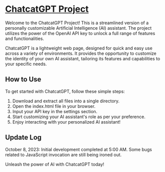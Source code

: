# [ChatcatGPT Project](https://sites.google.com/view/chatcatgpt)

Welcome to the ChatcatGPT Project! This is a streamlined version of a personally customizable Artificial Intelligence (AI) assistant. The project utilizes the power of the OpenAI API key to unlock a full range of features and functionalities.

ChatcatGPT is a lightweight web page, designed for quick and easy use across a variety of environments. It provides the opportunity to customize the identity of your own AI assistant, tailoring its features and capabilities to your specific needs.

## How to Use

To get started with ChatcatGPT, follow these simple steps:

1. Download and extract all files into a single directory.
2. Open the index.html file in your browser.
3. Input your API key in the settings section.
4. Start customizing your AI assistant's role as per your preference.
5. Enjoy interacting with your personalized AI assistant!

## Update Log

October 8, 2023: Initial development completed at 5:00 AM. Some bugs related to JavaScript invocation are still being ironed out.

Unleash the power of AI with ChatcatGPT today!
